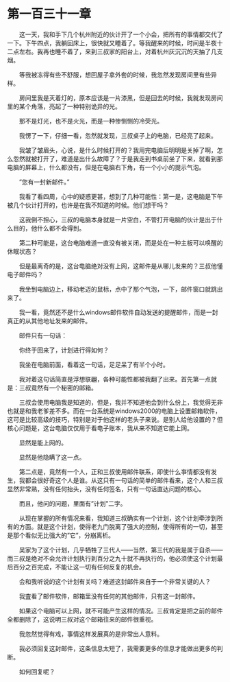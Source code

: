 # 第一百三十一章


　　这一天，我和手下几个杭州附近的伙计开了一个小会，把所有的事情都交代了一下。下午四点，我躺回床上，很快就又睡着了。等我醒来的时候，时间是半夜十二点左右。我再也睡不着了，来到三叔家的阳台上，对着杭州灰沉沉的天抽了几支烟。

　　等我被冻得有些不舒服，想回屋子拿外套的时候，我忽然发现房间里有些异样。

　　房间里我是灭着灯的，原本应该是一片漆黑，但是回去的时候，我就发现房间里的某个角落，亮起了一种特别诡异的光。

　　那不是灯光，也不是火光，而是一种惨恻恻的冷荧光。

　　我愣了一下，仔细一看，忽然就发现，三叔桌子上的电脑，已经亮了起来。

　　我皱了皱眉头，心说，是什么时候打开的？我用完电脑后明明是关掉了啊，怎么忽然就被打开了，难道是出什么故障了？于是我走到书桌前坐了下来，就看到那电脑的屏幕上，什么都没有，但是在电脑右下角，有一个小小的提示气泡。

　　”您有一封新邮件。”

　　我看了看四周，心中的疑惑更甚，想到了几种可能性：第一是，这电脑是下午被几个伙计打开的，也许是在我不知道的时候。他们想干吗？

　　这我倒不担心，三叔的电脑本身就是一片空白，不管打开电脑的伙计是出于什么目的，他什么都不会得到。

　　第二种可能是，这台电脑难道一直没有被关闭，而是处在一种主板可以唤醒的休眠状态？

　　但是最离奇的是，这台电脑绝对没有上网，这邮件是从哪儿发来的？三叔他懂电子邮件吗？

　　我坐到电脑边上，移动老迈的鼠标，点中了那个气泡，一下，邮件窗口就跳出来了。

　　我一看，竟然还不是什么windows邮件软件自动发送的提醒邮件，而是一封真正的从其他地址发来的邮件。

　　邮件只有一句话：

　　你终于回来了，计划进行得如何？

　　我坐在电脑前面，看着这一句话，足足呆了有半个小时。

　　我对着这句话简直是浮想联翩，各种可能性都被我翻了出来。首先第一点就是：三叔竟然有一个秘密的邮箱。

　　三叔会使用电脑我是知道的，但是，我并不知道他会到什么份上，我觉得无非也就是和我老爹差不多。而在一台系统是windows2000的电脑上设置邮箱软件，这可是比较高级的技巧，特别是对于他这样的老头子来说。是别人给他设置的？但核心问题是，这台电脑仅仅用于看电子账本，我从来不知道它能上网。

　　显然是能上网的。

　　显然是他隐瞒了这一点。

　　第二点是，竟然有一个人，正和三叔使用邮件联系，即使什么亊情都没有发生，我都会很好奇这个人是谁。从这只有一句话的简单的邮件看来，这个人和三叔显然非常熟，没有任何抬头，没有任何签名，只有一句话直达问题的核心。

　　而且，他问的问题，里面有”计划”二字。

　　从现在掌握的所有情况来看，我知道三叔确实有一个计划，这个计划牵涉到所有的方面。就是这个计划，使得老九门脱离了强大的控制，使得所有的一切，甚至是那个看似无比强大的”它”，分崩离析。

　　吴家为了这个计划，几乎牺牲了三代人——当然，第三代的我是属于自杀——而三叔是绝对不会允许计划执行到百分之九十就不再执行的，他必须使这个计划最后百分之百完成，不能让这一切有任何反复的机会。

　　会和我听说的这个计划有关吗？难道这封邮件来自于一个非常关键的人？

　　我査看了邮件软件，邮箱里没有任何的其他邮件，只有这一封邮件。

　　如果这个电脑可以上网，就不可能产生这样的情况。三叔肯定是把之前的邮件全都删除了，这说明三叔对这个邮箱往来的邮件很重视。

　　我忽然觉得有戏，事情这样发展真的是非常出人意料。

　　我必须回复这封邮件，这条信息太短了，我需要更多的信息才能做出更多的判断。

　　如何回复呢？

